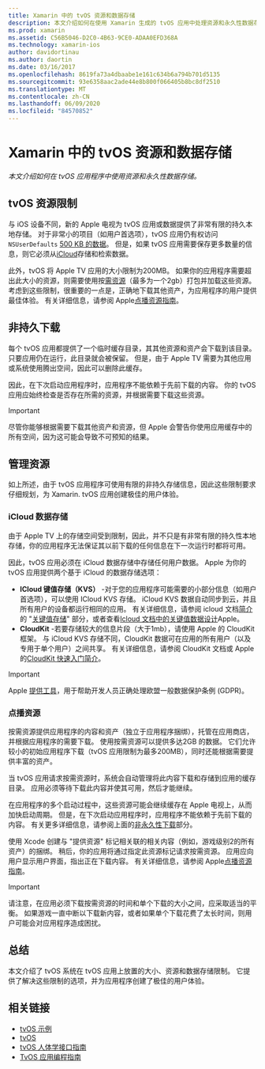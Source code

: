 ```yaml
---
title: Xamarin 中的 tvOS 资源和数据存储
description: 本文介绍如何在使用 Xamarin 生成的 tvOS 应用中处理资源和永久性数据存储。 它讨论 iCloud 数据存储和按需资源。
ms.prod: xamarin
ms.assetid: C56B5046-D2C0-4B63-9CE0-ADAA0EFD368A
ms.technology: xamarin-ios
author: davidortinau
ms.author: daortin
ms.date: 03/16/2017
ms.openlocfilehash: 8619fa73a4dbaabe1e161c634b6a794b701d5135
ms.sourcegitcommit: 93e6358aac2ade44e8b800f066405b8bc8df2510
ms.translationtype: MT
ms.contentlocale: zh-CN
ms.lasthandoff: 06/09/2020
ms.locfileid: "84570852"
---
```

# <a name="tvos-resources-and-data-storage-in-xamarin"></a>Xamarin 中的 tvOS 资源和数据存储

_本文介绍如何在 tvOS 应用程序中使用资源和永久性数据存储。_

<a name="tvOS-Resource-Limitations"></a>

## <a name="tvos-resource-limitations"></a>tvOS 资源限制

与 iOS 设备不同，新的 Apple 电视为 tvOS 应用或数据提供了非常有限的持久本地存储。 对于非常小的项目（如用户首选项），tvOS 应用仍有权访问 `NSUserDefaults` [500 KB 的数据](https://forums.developer.apple.com/message/50696#50696)。 但是，如果 tvOS 应用需要保存更多数量的信息，则它必须从[iCloud](#iCloud-Data-Storage)存储和检索数据。

此外，tvOS 将 Apple TV 应用的大小限制为200MB。 如果你的应用程序需要超出此大小的资源，则需要使用按[需资源](#On-Demand-Resources)（最多为一个2gb）打包并加载这些资源。 考虑到这些限制，很重要的一点是，正确地下载其他资产，为应用程序的用户提供最佳体验。 有关详细信息，请参阅 Apple[点播资源指南](https://developer.apple.com/library/prerelease/tvos/documentation/FileManagement/Conceptual/On_Demand_Resources_Guide/index.html#//apple_ref/doc/uid/TP40015083)。

<a name="Non-Persistent-Downloads"></a>

## <a name="non-persistent-downloads"></a>非持久下载

每个 tvOS 应用都提供了一个临时缓存目录，其其他资源和资产会下载到该目录。 只要应用仍在运行，此目录就会被保留。 但是，由于 Apple TV 需要为其他应用或系统使用腾出空间，因此可以删除此缓存。

因此，在下次启动应用程序时，应用程序不能依赖于先前下载的内容。 你的 tvOS 应用应始终检查是否存在所需的资源，并根据需要下载这些资源。

> [!IMPORTANT]
> 尽管你能够根据需要下载其他资产和资源，但 Apple 会警告你使用应用缓存中的所有空间，因为这可能会导致不可预知的结果。

<a name="Managing-Resources"></a>

## <a name="managing-resources"></a>管理资源

如上所述，由于 tvOS 应用程序可使用有限的非持久存储信息，因此这些限制要求仔细规划，为 Xamarin. tvOS 应用创建极佳的用户体验。

<a name="iCloud-Data-Storage"></a>

### <a name="icloud-data-storage"></a>iCloud 数据存储

由于 Apple TV 上的存储空间受到限制，因此，并不只是有非常有限的持久性本地存储，你的应用程序无法保证其以前下载的任何信息在下一次运行时都将可用。

因此，tvOS 应用必须在 iCloud 数据存储中存储任何用户数据。 Apple 为你的 tvOS 应用提供两个基于 iCloud 的数据存储选项：

- **ICloud 键值存储（KVS）** -对于您的应用程序可能需要的小部分信息（如用户首选项），可以使用 ICloud KVS 存储。 iCloud KVS 数据自动同步到云，并且所有用户的设备都运行相同的应用。 有关详细信息，请参阅 icloud 文档[简介](~/ios/data-cloud/introduction-to-icloud.md)的 "[关键值存储](~/ios/data-cloud/introduction-to-icloud.md)" 部分，或者查看[Icloud 文档中的关键值数据设计](https://developer.apple.com/library/prerelease/tvos/documentation/General/Conceptual/iCloudDesignGuide/Chapters/DesigningForKey-ValueDataIniCloud.html#//apple_ref/doc/uid/TP40012094-CH7)Apple。
- **CloudKit** -若要存储较大的信息片段（大于1mb），请使用 Apple 的 CloudKit 框架。 与 iCloud KVS 存储不同，CloudKit 数据可在应用的所有用户（以及专用于单个用户）之间共享。 有关详细信息，请参阅 CloudKit 文档或 Apple 的[CloudKit 快速入门](https://developer.apple.com/library/prerelease/tvos/documentation/DataManagement/Conceptual/CloudKitQuickStart/Introduction/Introduction.html#//apple_ref/doc/uid/TP40014987)[简介](~/ios/data-cloud/intro-to-cloudkit.md)。

> [!IMPORTANT]
> Apple [提供工具](https://developer.apple.com/support/allowing-users-to-manage-data/)，用于帮助开发人员正确处理欧盟一般数据保护条例 (GDPR)。

<a name="On-Demand-Resources"></a>

### <a name="on-demand-resources"></a>点播资源

按需资源提供应用程序的内容和资产（独立于应用程序捆绑），托管在应用商店，并根据应用程序的需要下载。 使用按需资源可以提供多达2GB 的数据。 它们允许较小的初始应用程序下载（tvOS 应用限制为最多200MB），同时还能根据需要提供丰富的资产。

当 tvOS 应用请求按需资源时，系统会自动管理将此内容下载和存储到应用的缓存目录。 应用必须等待下载此内容并使其可用，然后才能继续。

在应用程序的多个启动过程中，这些资源可能会继续缓存在 Apple 电视上，从而加快启动周期。 但是，在下次启动应用程序时，应用程序不能依赖于先前下载的内容。 有关更多详细信息，请参阅上面的[非永久性下载](#Non-Persistent-Downloads)部分。

使用 Xcode 创建与 "提供资源" 标记相关联的相关内容（例如，游戏级别2的所有资产）的捆绑。 稍后，你的应用将通过指定此资源标记请求按需资源。 应用应向用户显示用户界面，指出正在下载内容。 有关详细信息，请参阅 Apple[点播资源指南](https://developer.apple.com/library/prerelease/tvos/documentation/FileManagement/Conceptual/On_Demand_Resources_Guide/index.html#//apple_ref/doc/uid/TP40015083)。

> [!IMPORTANT]
> 请注意，在应用必须下载按需资源的时间和单个下载的大小之间，应采取适当的平衡。 如果游戏一直中断以下载新内容，或者如果单个下载花费了太长时间，则用户可能会对应用程序造成困扰。

<a name="Summary"></a>

## <a name="summary"></a>总结

本文介绍了 tvOS 系统在 tvOS 应用上放置的大小、资源和数据存储限制。 它提供了解决这些限制的选项，并为应用程序创建了极佳的用户体验。

## <a name="related-links"></a>相关链接

- [tvOS 示例](https://docs.microsoft.com/samples/browse/?products=xamarin&term=Xamarin.iOS+tvOS)
- [tvOS](https://developer.apple.com/tvos/)
- [tvOS 人体学接口指南](https://developer.apple.com/tvos/human-interface-guidelines/)
- [TvOS 应用编程指南](https://developer.apple.com/library/prerelease/tvos/documentation/General/Conceptual/AppleTV_PG/)
